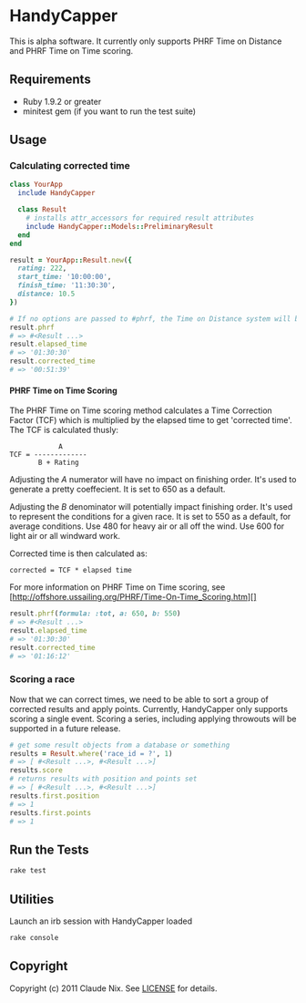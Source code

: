 # HandyCapper
This is alpha software. It currently only supports PHRF Time on Distance and
PHRF Time on Time scoring.

## Requirements
- Ruby 1.9.2 or greater
- minitest gem (if you want to run the test suite)

## Usage

### Calculating corrected time

```ruby
class YourApp
  include HandyCapper

  class Result
    # installs attr_accessors for required result attributes
    include HandyCapper::Models::PreliminaryResult
  end
end

result = YourApp::Result.new({
  rating: 222,
  start_time: '10:00:00',
  finish_time: '11:30:30',
  distance: 10.5
})

# If no options are passed to #phrf, the Time on Distance system will be used
result.phrf
# => #<Result ...>
result.elapsed_time
# => '01:30:30'
result.corrected_time
# => '00:51:39'
```

#### PHRF Time on Time Scoring
The PHRF Time on Time scoring method calculates a Time Correction Factor (TCF)
which is multiplied by the elapsed time to get 'corrected time'. The TCF is
calculated thusly:

```
            A
TCF = -------------
       B + Rating
```

Adjusting the _A_ numerator will have no impact on finishing order. It's used
to generate a pretty coeffecient. It is set to 650 as a default.

Adjusting the _B_ denominator will potentially impact finishing order. It's used
to represent the conditions for a given race. It is set to 550 as a default, for
average conditions. Use 480 for heavy air or all off the wind. Use 600 for light
air or all windward work. 

Corrected time is then calculated as:

```
corrected = TCF * elapsed time
```

For more information on PHRF Time on Time scoring, see 
[http://offshore.ussailing.org/PHRF/Time-On-Time_Scoring.htm][]

```ruby
result.phrf(formula: :tot, a: 650, b: 550)
# => #<Result ...>
result.elapsed_time
# => '01:30:30'
result.corrected_time
# => '01:16:12'
```

### Scoring a race
Now that we can correct times, we need to be able to sort a group of corrected
results and apply points. Currently, HandyCapper only supports scoring a
single event. Scoring a series, including applying throwouts will be supported
in a future release.

```ruby
# get some result objects from a database or something
results = Result.where('race_id = ?', 1)
# => [ #<Result ...>, #<Result ...>]
results.score
# returns results with position and points set
# => [ #<Result ...>, #<Result ...>]
results.first.position
# => 1
results.first.points
# => 1
```


Run the Tests
-------------
```bash
rake test
```

Utilities
---------
Launch an irb session with HandyCapper loaded

```bash
rake console
```

Copyright
---------
Copyright (c) 2011 Claude Nix. See [LICENSE][] for details.

[license]: https://github.com/cnix/handy_capper/blob/master/LICENSE.md
[http://offshore.ussailing.org/PHRF/Time-On-Time_Scoring.htm]: http://offshore.ussailing.org/PHRF/Time-On-Time_Scoring.htm
